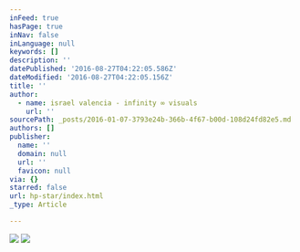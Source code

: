```yaml
---
inFeed: true
hasPage: true
inNav: false
inLanguage: null
keywords: []
description: ''
datePublished: '2016-08-27T04:22:05.586Z'
dateModified: '2016-08-27T04:22:05.156Z'
title: ''
author:
  - name: israel valencia - infinity ∞ visuals
    url: ''
sourcePath: _posts/2016-01-07-3793e24b-366b-4f67-b00d-108d24fd82e5.md
authors: []
publisher:
  name: ''
  domain: null
  url: ''
  favicon: null
via: {}
starred: false
url: hp-star/index.html
_type: Article

---
```

![](https://s3-us-west-2.amazonaws.com/the-grid-img/p/f1d70c4db5211925f1cc89f7e1199c698a286518.jpg)
![](https://s3-us-west-2.amazonaws.com/the-grid-img/p/26680e1cfea0ffd4e9d3cf4860a4dd879aac5e3b.jpg)